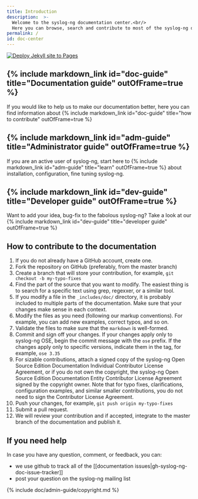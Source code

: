 ```yaml
---
title: Introduction
description:  >-
  Welcome to the syslog-ng documentation center.<br/>
  Here you can browse, search and contribute to most of the syslog-ng documentation.
permalink: /
id: doc-center
---
```


[![Deploy Jekyll site to Pages](https://github.com/syslog-ng/doc/actions/workflows/jekyll-gh-pages.yml/badge.svg)](https://github.com/syslog-ng/doc/actions/workflows/jekyll-gh-pages.yml)

## {% include markdown_link id="doc-guide" title="Documentation guide" outOfFrame=true %}

If you would like to help us to make our documentation better, here you can find information about {% include markdown_link id="doc-guide" title="how to contribute" outOfFrame=true %}

## {% include markdown_link id="adm-guide" title="Administrator guide" outOfFrame=true %}

If you are an active user of syslog-ng, start here to {% include markdown_link id="adm-guide" title="learn" outOfFrame=true %} about installation, configuration, fine tuning syslog-ng.

## {% include markdown_link id="dev-guide" title="Developer guide" outOfFrame=true %}

Want to add your idea, bug-fix to the fabolous syslog-ng? Take a look at our {% include markdown_link id="dev-guide" title="developer guide" outOfFrame=true %}

## How to contribute to the documentation

 1. If you do not already have a GitHub account, create one.
 2. Fork the repository on GitHub (preferably, from the master branch)
 3. Create a branch that will store your contribution, for example, `git checkout -b my-typo-fixes`
 4. Find the part of the source that you want to modify. The easiest thing is to search for a specific text using grep, regexxer, or a similar tool.
 5. If you modify a file in the `_includes/doc/` directory, it is probably included to multiple parts of the documentation. Make sure that your changes make sense in each context.
 6. Modify the files as you need (following our markup conventions). For example, you can add new examples, correct typos, and so on.
 7. Validate the files to make sure that the `markdown` is well-formed.
 8. Commit and sign off your changes. If your changes apply only to syslog-ng OSE, begin the commit message with the `ose` prefix. If the changes apply only to specific versions, indicate them in the tag, for example, `ose 3.35`
 9. For sizable contributions, attach a signed copy of the syslog-ng Open Source Edition Documentation Individual Contributor License Agreement, or if you do not own the copyright, the syslog-ng Open Source Edition Documentation Entity Contributor License Agreement signed by the copyright owner. Note that for typo fixes, clarifications, configuration examples, and similar smaller contributions, you do not need to sign the Contributor License Agreement.
 10. Push your changes, for example, `git push origin my-typo-fixes`
 11. Submit a pull request.
 12. We will review your contribution and if accepted, integrate to the master branch of the documentation and publish it.

## If you need help

In case you have any question, comment, or feedback, you can:

* we use github to track all of the [[documentation issues|gh-syslog-ng-doc-issue-tracker]]
* post your question on the syslog-ng mailing list

{% include doc/admin-guide/copyright.md %}
